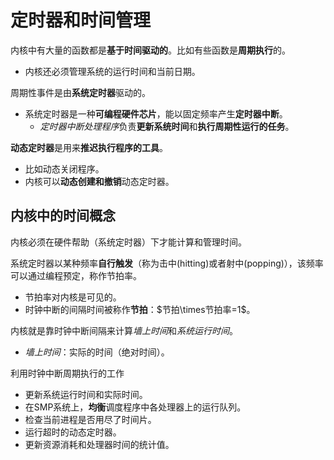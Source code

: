 # 定时器和时间管理

内核中有大量的函数都是**基于时间驱动的**。比如有些函数是**周期执行**的。
* 内核还必须管理系统的运行时间和当前日期。


周期性事件是由**系统定时器**驱动的。
* 系统定时器是一种**可编程硬件芯片**，能以固定频率产生**定时器中断**。
  * *定时器中断处理程序*负责**更新系统时间**和**执行周期性运行的任务**。

**动态定时器**是用来**推迟执行程序的工具**。
* 比如动态关闭程序。
* 内核可以**动态创建和撤销**动态定时器。

## 内核中的时间概念

内核必须在硬件帮助（系统定时器）下才能计算和管理时间。

系统定时器以某种频率**自行触发**（称为击中(hitting)或者射中(popping)），该频率可以通过编程预定，称作节拍率。
* 节拍率对内核是可见的。
* 时钟中断的间隔时间被称作**节拍**：$节拍\times节拍率=1$。

内核就是靠时钟中断间隔来计算*墙上时间*和*系统运行时间*。
* *墙上时间*：实际的时间（绝对时间）。

利用时钟中断周期执行的工作
* 更新系统运行时间和实际时间。
* 在SMP系统上，**均衡**调度程序中各处理器上的运行队列。
* 检查当前进程是否用尽了时间片。
* 运行超时的动态定时器。
* 更新资源消耗和处理器时间的统计值。